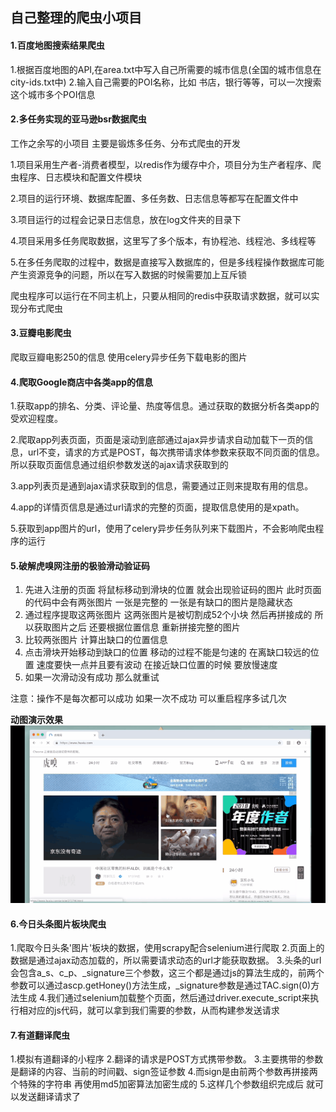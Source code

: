 ## 自己整理的爬虫小项目

#### 1.百度地图搜索结果爬虫
1.根据百度地图的API,在area.txt中写入自己所需要的城市信息(全国的城市信息在city-ids.txt中)
2.输入自己需要的POI名称，比如 书店，银行等等，可以一次搜索这个城市多个POI信息

#### 2.多任务实现的亚马逊bsr数据爬虫
工作之余写的小项目  主要是锻炼多任务、分布式爬虫的开发

1.项目采用生产者-消费者模型，以redis作为缓存中介，项目分为生产者程序、爬虫程序、日志模块和配置文件模块

2.项目的运行环境、数据库配置、多任务数、日志信息等都写在配置文件中

3.项目运行的过程会记录日志信息，放在log文件夹的目录下

4.项目采用多任务爬取数据，这里写了多个版本，有协程池、线程池、多线程等

5.在多任务爬取的过程中，数据是直接写入数据库的，但是多线程操作数据库可能产生资源竞争的问题，所以在写入数据的时候需要加上互斥锁

爬虫程序可以运行在不同主机上，只要从相同的redis中获取请求数据，就可以实现分布式爬虫

#### 3.豆瓣电影爬虫
爬取豆瓣电影250的信息  使用celery异步任务下载电影的图片

#### 4.爬取Google商店中各类app的信息
1.获取app的排名、分类、评论量、热度等信息。通过获取的数据分析各类app的受欢迎程度。

2.爬取app列表页面，页面是滚动到底部通过ajax异步请求自动加载下一页的信息，url不变，请求的方式是POST，每次携带请求体参数来获取不同页面的信息。所以获取页面信息通过组织参数发送的ajax请求获取到的

3.app列表页是通到ajax请求获取到的信息，需要通过正则来提取有用的信息。

4.app的详情页信息是通过url请求的完整的页面，提取信息使用的是xpath。

5.获取到app图片的url，使用了celery异步任务队列来下载图片，不会影响爬虫程序的运行


#### 5.破解虎嗅网注册的极验滑动验证码
1. 先进入注册的页面  将鼠标移动到滑块的位置  就会出现验证码的图片  此时页面的代码中会有两张图片  一张是完整的  一张是有缺口的图片是隐藏状态
2. 通过程序提取这两张图片  这两张图片是被切割成52个小块  然后再拼接成的  所以获取图片之后  还要根据位置信息  重新拼接完整的图片
3. 比较两张图片  计算出缺口的位置信息
4. 点击滑块开始移动到缺口的位置  移动的过程不能是匀速的  在离缺口较远的位置  速度要快一点并且要有波动  在接近缺口位置的时候  要放慢速度
5. 如果一次滑动没有成功  那么就重试

注意：操作不是每次都可以成功  如果一次不成功  可以重启程序多试几次

**动图演示效果**
![1542728658302](./slide_captcha/1542728658302.gif)

#### 6.今日头条图片板块爬虫
1.爬取今日头条'图片'板块的数据，使用scrapy配合selenium进行爬取
2.页面上的数据是通过ajax动态加载的，所以需要请求动态的url才能获取数据。
3.头条的url会包含a_s、c_p、_signature三个参数，这三个都是通过js的算法生成的，前两个参数可以通过ascp.getHoney()方法生成，_signature参数是通过TAC.sign(0)方法生成
4.我们通过selenium加载整个页面，然后通过driver.execute_script来执行相对应的js代码，就可以拿到我们需要的参数，从而构建参发送请求

#### 7.有道翻译爬虫
1.模拟有道翻译的小程序
2.翻译的请求是POST方式携带参数。
3.主要携带的参数是翻译的内容、当前的时间戳、sign签证参数
4.而sign是由前两个参数再拼接两个特殊的字符串  再使用md5加密算法加密生成的
5.这样几个参数组织完成后  就可以发送翻译请求了
